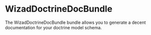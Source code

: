 WizadDoctrineDocBundle
======================

The WizadDoctrineDocBundle bundle allows you to generate a decent documentation for your doctrine model schema.